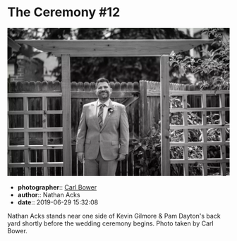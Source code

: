 # The Ceremony \#12

![Nathan Acks stands near one side of Kevin Gilmore and Pam Dayton's back yard](assets/2019-06-29-set-1-the-ceremony-12.webp)

* **photographer**:: [Carl Bower](https://carlbowerphotos.com)  
* **author**:: Nathan Acks  
* **date**:: 2019-06-29 15:32:08

Nathan Acks stands near one side of Kevin Gilmore & Pam Dayton's back yard shortly before the wedding ceremony begins. Photo taken by Carl Bower.
